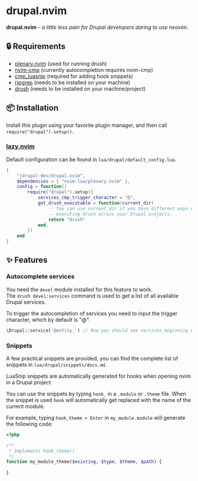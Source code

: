 # drupal.nvim

**drupal.nvim** - _a little less pain for Drupal developers daring to use neovim._

## :lock: Requirements

- [plenary.nvim](https://github.com/nvim-lua/plenary.nvim) (used for running drush)
- [nvim-cmp](https://github.com/hrsh7th/nvim-cmp) (currently autocompletion requires nvim-cmp)
- [cmp_luasnip](https://github.com/saadparwaiz1/cmp_luasnip) (required for adding hook snippets)
- [ripgrep](https://github.com/BurntSushi/ripgrep) (needs to be installed on your machine)
- [drush](https://www.drush.org/12.x) (needs to be installed on your machine/project)

## :package: Installation

Install this plugin using your favorite plugin manager, and then call
`require("drupal").setup()`.

### [lazy.nvim](https://github.com/folke/lazy.nvim)

Default configuration can be found in `lua/drupal/default_config.lua`.

```lua
{
    "jdrupal-dev/drupal.nvim",
    dependencies = { "nvim-lua/plenary.nvim" },
    config = function()
        require("drupal").setup({
            services_cmp_trigger_character = "@",
            get_drush_executable = function(current_dir)
                -- You can use current_dir if you have different ways of
                -- executing drush across your Drupal projects.
                return "drush"
            end,
        })
    end
}
```
## :sparkles: Features

### Autocomplete services

You need the `devel` module installed for this feature to work.\
The `drush devel:services` command is used to get a list of all available Drupal services.

To trigger the autocompletion of services you need to input the trigger character, which by default is "@".
```php
\Drupal::service('@entity_') // Now you should see services beginning with entity_.
```
### Snippets

A few practical snippets are provided, you can find the complete list of snippets in `lua/drupal/snippets/docs.md`.

LuaSnip snippets are automatically generated for hooks when opening nvim in a Drupal project.

You can use the snippets by typing `hook_` in a `.module` or `.theme` file.
When the snippet is used `hook` will automatically get replaced with the name of the current module.

For example, typing `hook_theme + Enter` in `my_module.module` will generate the following code:
```php
<?php

/**
 * Implements hook_theme()
 */
function my_module_theme($existing, $type, $theme, $path) {
  
}
```
